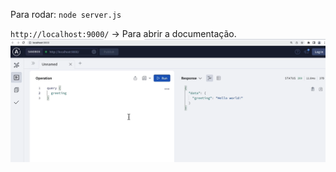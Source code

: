 Para rodar: `node server.js`


`http://localhost:9000/` -> Para abrir a documentação.
![alt text](assets\image.png)

